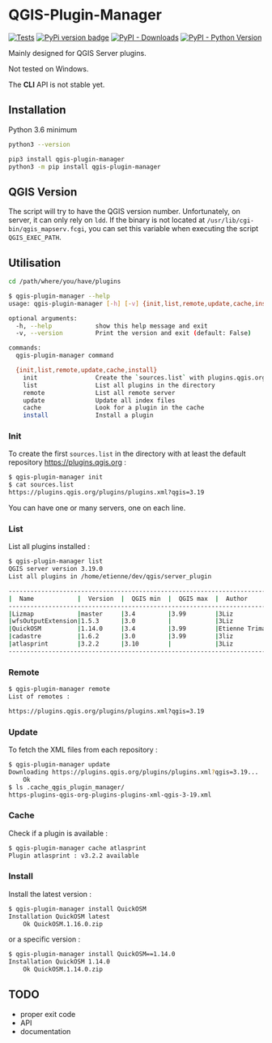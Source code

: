 # QGIS-Plugin-Manager

[![Tests](https://github.com/3liz/qgis-plugin-manager/actions/workflows/release.yml/badge.svg)](https://github.com/3liz/qgis-plugin-manager/actions/workflows/release.yml)
[![PyPi version badge](https://badgen.net/pypi/v/qgis-plugin-manager)](https://pypi.org/project/qgis-plugin-manager/)
[![PyPI - Downloads](https://img.shields.io/pypi/dm/qgis-plugin-manager)](https://pypi.org/project/qgis-plugin-manager/)
[![PyPI - Python Version](https://img.shields.io/pypi/pyversions/qgis-plugin-manager)](https://pypi.org/project/qgis-plugin-manager/)

Mainly designed for QGIS Server plugins.

Not tested on Windows.

The **CLI** API is not stable yet.

## Installation

Python 3.6 minimum
```bash
python3 --version
```

```bash
pip3 install qgis-plugin-manager
python3 -m pip install qgis-plugin-manager
```

## QGIS Version

The script will try to have the QGIS version number. Unfortunately, on server, it can only rely on `ldd`.
If the binary is not located at `/usr/lib/cgi-bin/qgis_mapserv.fcgi`, you can set this variable when executing
the script `QGIS_EXEC_PATH`.

## Utilisation

```bash
cd /path/where/you/have/plugins
```

```bash
$ qgis-plugin-manager --help
usage: qgis-plugin-manager [-h] [-v] {init,list,remote,update,cache,install} ...

optional arguments:
  -h, --help            show this help message and exit
  -v, --version         Print the version and exit (default: False)

commands:
  qgis-plugin-manager command

  {init,list,remote,update,cache,install}
    init                Create the `sources.list` with plugins.qgis.org as remote
    list                List all plugins in the directory
    remote              List all remote server
    update              Update all index files
    cache               Look for a plugin in the cache
    install             Install a plugin
```

### Init

To create the first `sources.list` in the directory with at least the default repository https://plugins.qgis.org :
```bash
$ qgis-plugin-manager init
$ cat sources.list 
https://plugins.qgis.org/plugins/plugins.xml?qgis=3.19
```

You can have one or many servers, one on each line.

### List

List all plugins installed :

```bash
$ qgis-plugin-manager list
QGIS server version 3.19.0
List all plugins in /home/etienne/dev/qgis/server_plugin

----------------------------------------------------------------------------------------
|  Name            |  Version  |  QGIS min  |  QGIS max  |  Author         |  Action ⚠       |
----------------------------------------------------------------------------------------
|Lizmap            |master     |3.4         |3.99        |3Liz             |Unkown version   |
|wfsOutputExtension|1.5.3      |3.0         |            |3Liz             |                 |
|QuickOSM          |1.14.0     |3.4         |3.99        |Etienne Trimaille|Upgrade to 1.16.0|
|cadastre          |1.6.2      |3.0         |3.99        |3liz             |                 |
|atlasprint        |3.2.2      |3.10        |            |3Liz             |                 |
----------------------------------------------------------------------------------------
```

### Remote

```bash
$ qgis-plugin-manager remote
List of remotes :

https://plugins.qgis.org/plugins/plugins.xml?qgis=3.19

```

### Update

To fetch the XML files from each repository :

```bash
$ qgis-plugin-manager update
Downloading https://plugins.qgis.org/plugins/plugins.xml?qgis=3.19...
	Ok
$ ls .cache_qgis_plugin_manager/
https-plugins-qgis-org-plugins-plugins-xml-qgis-3-19.xml
```

### Cache

Check if a plugin is available :

```bash
$ qgis-plugin-manager cache atlasprint
Plugin atlasprint : v3.2.2 available
```

### Install

Install the latest version :
```bash
$ qgis-plugin-manager install QuickOSM
Installation QuickOSM latest
	Ok QuickOSM.1.16.0.zip
```

or a specific version :

```bash
$ qgis-plugin-manager install QuickOSM==1.14.0
Installation QuickOSM 1.14.0
	Ok QuickOSM.1.14.0.zip
```

## TODO

* proper exit code
* API
* documentation

